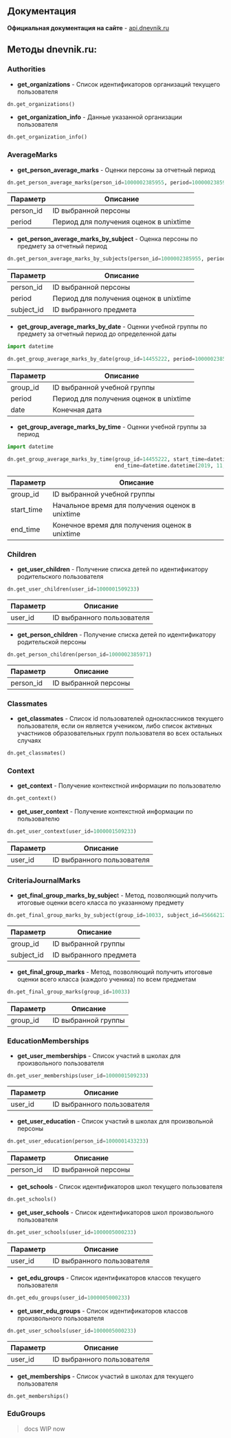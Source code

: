 ## Документация

**Официальная документация на сайте** - [api.dnevnik.ru](https://api.dnevnik.ru/partners/swagger/ui/index#/)

## Методы dnevnik.ru:

### Authorities

- **get_organizations** - Список идентификаторов организаций текущего пользователя
```python
dn.get_organizations()
```

- **get_organization_info** - Данные указанной организации пользователя
```python
dn.get_organization_info()
```

### AverageMarks

- **get_person_average_marks** - Оценки персоны за отчетный период
```python
dn.get_person_average_marks(person_id=1000002385955, period=1000002385971)
```
|Параметр|Описание|
|-|-|
|person_id|ID выбранной персоны|
|period|Период для получения оценок в unixtime|

- **get_person_average_marks_by_subject** - Оценка персоны по предмету за отчетный период
```python
dn.get_person_average_marks_by_subjects(person_id=1000002385955, period=1000002385971, subject_id=683725334)
```
|Параметр|Описание|
|-|-|
|person_id|ID выбранной персоны|
|period|Период для получения оценок в unixtime|
|subject_id|ID выбранного предмета|

- **get_group_average_marks_by_date** - Оценки учебной группы по предмету за отчетный период до определенной даты
```python
import datetime

dn.get_group_average_marks_by_date(group_id=14455222, period=1000002385971, date=datetime.datetime(2019, 11, 8))
```
|Параметр|Описание|
|-|-|
|group_id|ID выбранной учебной группы|
|period|Период для получения оценок в unixtime|
|date|Конечная дата|

- **get_group_average_marks_by_time** - Оценки учебной группы за период
```python
import datetime

dn.get_group_average_marks_by_time(group_id=14455222, start_time=datetime.datetime(2019, 11, 5),
                                   end_time=datetime.datetime(2019, 11, 8))
```
|Параметр|Описание|
|-|-|
|group_id|ID выбранной учебной группы|
|start_time|Начальное время для получения оценок в unixtime|
|end_time|Конечное время для получения оценок в unixtime|

### Children

- **get_user_children** - Получение списка детей по идентификатору родительского пользователя
```python
dn.get_user_children(user_id=1000001509233)
```
|Параметр|Описание|
|-|-|
|user_id|ID выбранного пользователя|

- **get_person_children** - Получение списка детей по идентификатору родительской персоны
```python
dn.get_person_children(person_id=1000002385971)
```
|Параметр|Описание|
|-|-|
|person_id|ID выбранной персоны|

### Classmates

- **get_classmates** - Список id пользователей одноклассников текущего пользователя,
 если он является учеником, либо список активных участников образовательных групп пользователя во всех остальных случаях
```python
dn.get_classmates()
```

### Context

- **get_context** - Получение контекстной информации по пользователю
```python
dn.get_context()
```

- **get_user_context** - Получение контекстной информации по пользователю
```python
dn.get_user_context(user_id=1000001509233)
```
|Параметр|Описание|
|-|-|
|user_id|ID выбранного пользователя|

### CriteriaJournalMarks

- **get_final_group_marks_by_subjec**t - Метод, позволяющий получить итоговые оценки всего класса по указанному предмету
```python
dn.get_final_group_marks_by_subject(group_id=10033, subject_id=45666212)
```
|Параметр|Описание|
|-|-|
|group_id|ID выбранной группы|
|subject_id|ID выбранного предмета|

- **get_final_group_marks** - Метод, позволяющий получить итоговые оценки всего класса (каждого ученика) по всем предметам
```python
dn.get_final_group_marks(group_id=10033)
```
|Параметр|Описание|
|-|-|
|group_id|ID выбранной группы|

### EducationMemberships

- **get_user_memberships** - Список участий в школах для произвольного пользователя
```python
dn.get_user_memberships(user_id=1000001509233)
```
|Параметр|Описание|
|-|-|
|user_id|ID выбранного пользователя|

- **get_user_education** - Список участий в школах для произвольной персоны
```python
dn.get_user_education(person_id=1000001433233)
```
|Параметр|Описание|
|-|-|
|person_id|ID выбранной персоны|

- **get_schools** - Список идентификаторов школ текущего пользователя
```python
dn.get_schools()
```

- **get_user_schools** - Список идентификаторов школ произвольного пользователя
```python
dn.get_user_schools(user_id=1000005000233)
```
|Параметр|Описание|
|-|-|
|user_id|ID выбранного пользователя|

- **get_edu_groups** - Список идентификаторов классов текущего пользователя
```python
dn.get_edu_groups(user_id=1000005000233)
```

- **get_user_edu_groups** - Список идентификаторов классов произвольного пользователя
```python
dn.get_user_schools(user_id=1000005000233)
```
|Параметр|Описание|
|-|-|
|user_id|ID выбранного пользователя|

- **get_memberships** - Список участий в школах для текущего пользователя
```python
dn.get_memberships()
```

### EduGroups

>docs WIP now